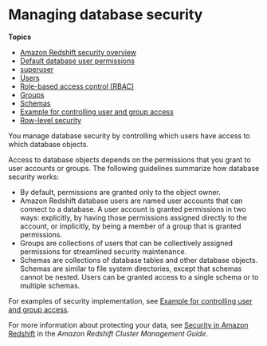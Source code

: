 # Managing database security<a name="r_Database_objects"></a>

**Topics**
+ [Amazon Redshift security overview](c_security-overview.md)
+ [Default database user permissions](r_Privileges.md)
+ [superuser](r_superusers.md)
+ [Users](r_Users.md)
+ [Role\-based access control \(RBAC\)](t_Roles.md)
+ [Groups](r_Groups.md)
+ [Schemas](r_Schemas_and_tables.md)
+ [Example for controlling user and group access](t_user_group_examples.md)
+ [Row\-level security](t_rls.md)

You manage database security by controlling which users have access to which database objects\.

Access to database objects depends on the permissions that you grant to user accounts or groups\. The following guidelines summarize how database security works:
+ By default, permissions are granted only to the object owner\.
+ Amazon Redshift database users are named user accounts that can connect to a database\. A user account is granted permissions in two ways: explicitly, by having those permissions assigned directly to the account, or implicitly, by being a member of a group that is granted permissions\.
+ Groups are collections of users that can be collectively assigned permissions for streamlined security maintenance\.
+ Schemas are collections of database tables and other database objects\. Schemas are similar to file system directories, except that schemas cannot be nested\. Users can be granted access to a single schema or to multiple schemas\.

For examples of security implementation, see [Example for controlling user and group access](t_user_group_examples.md)\.

For more information about protecting your data, see [Security in Amazon Redshift](https://docs.aws.amazon.com/redshift/latest/mgmt/iam-redshift-user-mgmt.html) in the *Amazon Redshift Cluster Management Guide*\. 